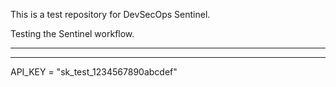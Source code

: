This is a test repository for DevSecOps Sentinel.

Testing the Sentinel workflow.

----------
----------

API_KEY = "sk_test_1234567890abcdef"

